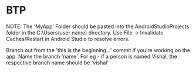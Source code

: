 # BTP
NOTE: The 'MyApp' Folder should be pasted into the AndroidStudioProjects folder in the C:\Users\(user name) directory. 
Use File -> Invalidate Caches/Restart in Android Studio to resolve errors. 

Branch out from the 'this is the beginning...' commit if you're working on the app. Name the branch 'name'. For eg - if a person is named Vishal, the respective branch name should be 'vishal'
